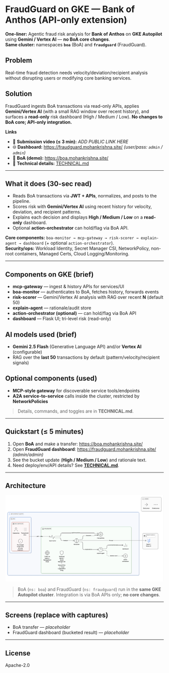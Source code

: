 # FraudGuard on GKE — Bank of Anthos (API-only extension)

**One-liner:** Agentic fraud risk analysis for **Bank of Anthos** on **GKE Autopilot** using **Gemini / Vertex AI** — **no BoA core changes**.  
**Same cluster:** namespaces **`boa`** (BoA) and **`fraudguard`** (FraudGuard).

## Problem
Real-time fraud detection needs velocity/deviation/recipient analysis without disrupting users or modifying core banking services.

## Solution
FraudGuard ingests BoA transactions via read-only APIs, applies **Gemini/Vertex AI** (with a small RAG window over recent history), and surfaces a **read-only** risk dashboard (High / Medium / Low). **No changes to BoA core; API-only integration.**

**Links**
- 🎥 **Submission video (≤ 3 min):** _ADD PUBLIC LINK HERE_
- 🌐 **Dashboard:** https://fraudguard.mohankrishna.site/  *(user/pass: `admin` / `admin`)*
- 🏦 **BoA (demo):** https://boa.mohankrishna.site/
- 📘 **Technical details:** [TECHNICAL.md](./TECHNICAL.md)

---

## What it does (30-sec read)
- Reads BoA transactions via **JWT + APIs**, normalizes, and posts to the pipeline.  
- Scores risk with **Gemini/Vertex AI** using recent history for velocity, deviation, and recipient patterns.  
- Explains each decision and displays **High / Medium / Low** on a **read-only** dashboard.  
- Optional **action-orchestrator** can hold/flag via BoA API.

**Core components:** `boa-monitor → mcp-gateway → risk-scorer → explain-agent → dashboard` (+ optional `action-orchestrator`).  
**Security/ops:** Workload Identity, Secret Manager CSI, NetworkPolicy, non-root containers, Managed Certs, Cloud Logging/Monitoring.

---

## Components on GKE (brief)
- **mcp-gateway** — ingest & history APIs for services/UI  
- **boa-monitor** — authenticates to BoA, fetches history, forwards events  
- **risk-scorer** — Gemini/Vertex AI analysis with RAG over recent **N** (default 50)  
- **explain-agent** — rationale/audit store  
- **action-orchestrator (optional)** — can hold/flag via BoA API  
- **dashboard** — Flask UI; tri-level risk (read-only)

## AI models used (brief)
- **Gemini 2.5 Flash** (Generative Language API) and/or **Vertex AI** (configurable)  
- RAG over the **last 50** transactions by default (pattern/velocity/recipient signals)

## Optional components (used)
- **MCP-style gateway** for discoverable service tools/endpoints  
- **A2A service-to-service** calls inside the cluster, restricted by **NetworkPolicies**  
> Details, commands, and toggles are in **TECHNICAL.md**.

---

## Quickstart (≤ 5 minutes)
1. Open **BoA** and make a transfer: https://boa.mohankrishna.site/  
2. Open **FraudGuard dashboard**: https://fraudguard.mohankrishna.site/ *(admin/admin)*  
3. See the bucket update (**High / Medium / Low**) and rationale text.  
4. Need deploy/env/API details? See **[TECHNICAL.md](./TECHNICAL.md)**.

---

## Architecture
![FraudGuard Architecture](images/architecture.png)

> BoA (`ns: boa`) and FraudGuard (`ns: fraudguard`) run in the **same GKE Autopilot cluster**. Integration is via BoA APIs only; **no core changes**.

---

## Screens (replace with captures)
- BoA transfer — _placeholder_  
- FraudGuard dashboard (bucketed result) — _placeholder_

---

## License
Apache-2.0
